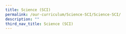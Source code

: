 ```yaml
---
title: Science (SCI)
permalink: /our-curriculum/Science-SCI/Science-SCI/
description: ""
third_nav_title: Science (SCI)
---
```

